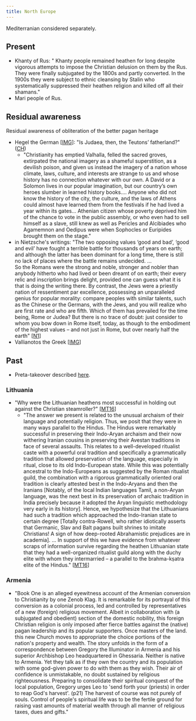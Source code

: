 ```yaml
---
title: North Europe
---
```

  

Mediterranian considered separately.

## Present

- Khanty of Rus: " Khanty people remained heathen for long despite vigorous attempts to impose the Christian delusion on them by the Rus. They were finally subjugated by the 1800s and partly converted. In the 1900s they were subject to ethnic cleansing by Stalin who systematically suppressed their heathen religion and killed off all their shamans."
- Mari people of Rus.

## Residual awareness
Residual awareness of obliteration of the better pagan heritage
- Hegel the German \[[IMG](https://twitter.com/Rjrasva/status/578532934673518593)\]: "Is Judaea, then, the Teutons’ fatherland?" ([CH](https://www.marxists.org/reference/archive/hegel/works/pc/ch02.htm))
  - "Christianity has emptied Valhalla, felled the sacred groves, extirpated the national imagery as a shameful superstition, as a devilish poison, and given us instead the imagery of a nation whose climate, laws, culture, and interests are strange to us and whose history has no connection whatever with our own. A David or a Solomon lives in our popular imagination, but our country’s own heroes slumber in learned history books.... Anyone who did not know the history of the city, the culture, and the laws of Athens could almost have learned them from the festivals if he had lived a year within its gates... Athenian citizen whose poverty deprived him of the chance to vote in the public assembly, or who even had to sell himself as a slave, still knew as well as Pericles and Alcibiades who Agamemnon and Oedipus were when Sophocles or Euripides brought them on the stage."
- in Nietzsche's writings: "The two opposing values ‘good and bad’, ‘good and evil’ have fought a terrible battle for thousands of years on earth; and  although the latter has been dominant for a long time, there is still no lack of places where the battle remains undecided. ...   
    So the Romans were the strong and noble, stronger and nobler than anybody hitherto who had lived or been dreamt of on earth; their every relic and inscription brings delight, provided one can guess what it is that is doing the writing there. By contrast, the Jews were a priestly nation of ressentiment par excellence, possessing an unparalleled genius for popular morality: compare peoples with similar talents, such as the Chinese or the Germans, with the Jews, and you will realize who are first rate and who are fifth. Which of them has prevailed for the time being, Rome or Judea? But there is no trace of doubt: just consider to whom you bow down in Rome itself, today, as though to the embodiment of the highest values – and not just in Rome, but over nearly half the earth" \[[N1](https://archive.org/stream/GeneologyofMorals#page/n71/mode/2up)\]
- Vallianotos the Greek \[[IMG](https://imgur.com/XSTeJxW.png)\]

## Past

- Preta-takeover described [here](../../main/rivals/abe-disease/zombie-cult/).

### Lithuania

- "Why were the Lithuanian heathens most successful in holding out against the Christian steamroller?" \[[MT16](https://manasataramgini.wordpress.com/2016/03/13/some-notes-on-the-heathen-lithuania-and-its-demise/)\]
    - "The answer we present is related to the unusual archaism of their language and potentially religion. Thus, we posit that they were in many ways parallel to the Hindus. The Hindus were remarkably successful in preserving their Indo-Aryan archaism and their now withering Iranian cousins in preserving their Avestan traditions in face of several assaults. This relates to a well-developed ritualist caste with a powerful oral tradition and specifically a grammatically tradition that allowed preservation of the language, especially in ritual, close to its old Indo-European state. While this was potentially ancestral to the Indo-Europeans as suggested by the Roman ritualist guild, the combination with a rigorous grammatically oriented oral tradition is clearly attested best in the Indo-Aryans and then the Iranians \[Notably, of the local Indian languages Tamil, a non-Aryan language, was the next best in its preservation of archaic tradition in India precisely because it adopted the Aryan linguistic methodology very early in its history\]. Hence, we hypothesize that the Lithuanians had such a tradition which approached the Indo-Iranian state to certain degree \[Totally contra-Rowell, who rather idiotically asserts that Germanic, Slav and Balt pagans built shrines to imitate Christians! A sign of how deep-rooted Abrahamistic prejudices are in academia\]. ... In support of this we have evidence from whatever scraps of information survive regarding the heathen Lithuanian state that they had a well-organized ritualist guild along with the duchy elite with whom they intermarried – a parallel to the brahma-kṣatra elite of the Hindus."  \[[MT16](https://manasataramgini.wordpress.com/2016/03/13/some-notes-on-the-heathen-lithuania-and-its-demise/)\]
    
### Armenia
- "Book One is an alleged eyewitness account of the Armenian conversion to Christianity by one Zenob Klag. It is remarkable for its portrayal of this conversion as a colonial process, led and controlled by representatives of a new (foreign) religious movement. Albeit in collaboration with (a subjugated and obedient) section of the domestic nobility, this foreign Christian religion is only imposed after fierce battles against the (native) pagan leadership and its popular supporters. Once masters of the land. this new Church moves to appropriate the choice portions of the nation's property and wealth. The story unfolds in the form of a correspondence between Gregory the Illuminator in Armenia and his superior Archbishop Leo headquartered in Ghessaria. Neither is native to Armenia. Yet they talk as if they own the country and its population with some god-given power to do with them as they wish. Their air of confidence is unmistakable, no doubt sustained by religious righteousness. Preparing to consolidate their spiritual conquest of the local population, Gregory urges Leo to 'send forth your (priests) in order to reap God's harvest'. (p21) The harvest of course was not purely of souls. Control of people's spiritual life was to be the fertile ground for raising vast amounts of material wealth through all manner of religious taxes, dues and gifts."